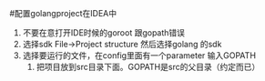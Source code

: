 #配置golangproject在IDEA中
1. 不要在意打开IDE时候的goroot 跟gopath错误
2. 选择sdk File->Project structure 然后选择golang 的sdk
3. 选择要运行的文件，在config里面有一个parameter 输入GOPATH 
    1. 把项目放到src目录下面。GOPATH是src的父目录（约定而已）
